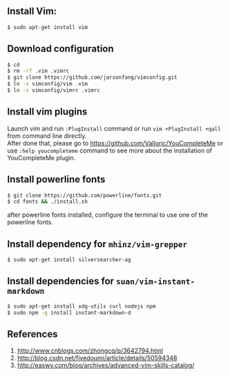 ## Install Vim:

```bash
$ sudo apt-get install vim
```

## Download configuration

```bash
$ cd
$ rm -rf .vim .vimrc
$ git clone https://github.com/jarsonfang/vimconfig.git
$ ln -s vimconfig/vim .vim
$ ln -s vimconfig/vimrc .vimrc
```

## Install vim plugins

Launch vim and run `:PlugInstall` command or run `vim +PlugInstall +qall` from command line directly.  
After done that, please go to <https://github.com/Valloric/YouCompleteMe> or use `:help youcompleteme` command
to see more about the installation of YouCompleteMe plugin.

## Install powerline fonts

```bash
$ git clone https://github.com/powerline/fonts.git
$ cd fonts && ./install.sh
```

after powerline fonts installed, configure the terminal to use one of the powerline fonts.

## Install dependency for `mhinz/vim-grepper`

```bash
$ sudo apt-get install silversearcher-ag
```

## Install dependencies for `suan/vim-instant-markdown`

```bash
$ sudo apt-get install xdg-utils curl nodejs npm
$ sudo npm -g install instant-markdown-d
```

## References

1. http://www.cnblogs.com/zhongcq/p/3642794.html
2. http://blog.csdn.net/fivedoumi/article/details/50594348
3. http://easwy.com/blog/archives/advanced-vim-skills-catalog/
